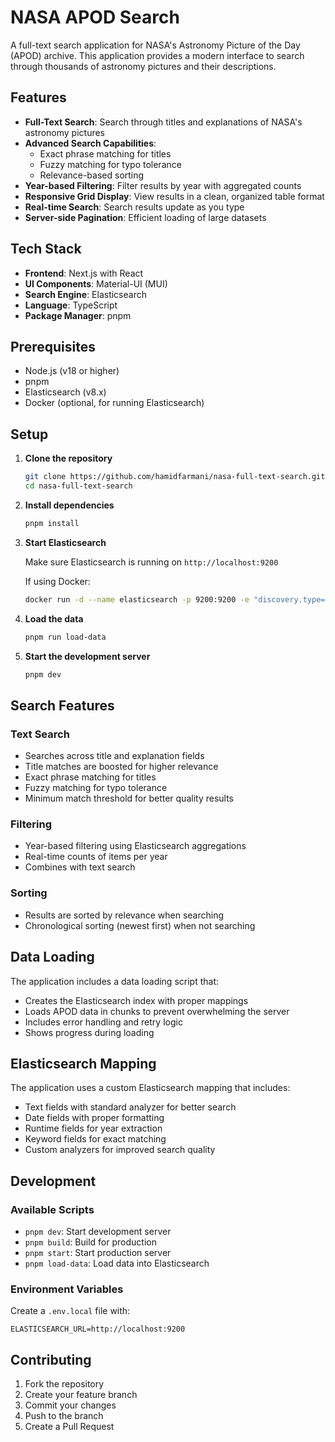 # NASA APOD Search

A full-text search application for NASA's Astronomy Picture of the Day (APOD) archive. This application provides a modern interface to search through thousands of astronomy pictures and their descriptions.

## Features

- **Full-Text Search**: Search through titles and explanations of NASA's astronomy pictures
- **Advanced Search Capabilities**:
  - Exact phrase matching for titles
  - Fuzzy matching for typo tolerance
  - Relevance-based sorting
- **Year-based Filtering**: Filter results by year with aggregated counts
- **Responsive Grid Display**: View results in a clean, organized table format
- **Real-time Search**: Search results update as you type
- **Server-side Pagination**: Efficient loading of large datasets

## Tech Stack

- **Frontend**: Next.js with React
- **UI Components**: Material-UI (MUI)
- **Search Engine**: Elasticsearch
- **Language**: TypeScript
- **Package Manager**: pnpm

## Prerequisites

- Node.js (v18 or higher)
- pnpm
- Elasticsearch (v8.x)
- Docker (optional, for running Elasticsearch)

## Setup

1. **Clone the repository**

   ```bash
   git clone https://github.com/hamidfarmani/nasa-full-text-search.git
   cd nasa-full-text-search
   ```

2. **Install dependencies**

   ```bash
   pnpm install
   ```

3. **Start Elasticsearch**

   Make sure Elasticsearch is running on `http://localhost:9200`

   If using Docker:

   ```bash
   docker run -d --name elasticsearch -p 9200:9200 -e "discovery.type=single-node" elasticsearch:8.x
   ```

4. **Load the data**

   ```bash
   pnpm run load-data
   ```

5. **Start the development server**
   ```bash
   pnpm dev
   ```

## Search Features

### Text Search

- Searches across title and explanation fields
- Title matches are boosted for higher relevance
- Exact phrase matching for titles
- Fuzzy matching for typo tolerance
- Minimum match threshold for better quality results

### Filtering

- Year-based filtering using Elasticsearch aggregations
- Real-time counts of items per year
- Combines with text search

### Sorting

- Results are sorted by relevance when searching
- Chronological sorting (newest first) when not searching

## Data Loading

The application includes a data loading script that:

- Creates the Elasticsearch index with proper mappings
- Loads APOD data in chunks to prevent overwhelming the server
- Includes error handling and retry logic
- Shows progress during loading

## Elasticsearch Mapping

The application uses a custom Elasticsearch mapping that includes:

- Text fields with standard analyzer for better search
- Date fields with proper formatting
- Runtime fields for year extraction
- Keyword fields for exact matching
- Custom analyzers for improved search quality

## Development

### Available Scripts

- `pnpm dev`: Start development server
- `pnpm build`: Build for production
- `pnpm start`: Start production server
- `pnpm load-data`: Load data into Elasticsearch

### Environment Variables

Create a `.env.local` file with:

```
ELASTICSEARCH_URL=http://localhost:9200
```

## Contributing

1. Fork the repository
2. Create your feature branch
3. Commit your changes
4. Push to the branch
5. Create a Pull Request
